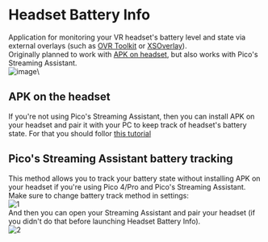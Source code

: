 # Headset Battery Info

Application for monitoring your VR headset's battery level and state via external overlays (such as [OVR Toolkit](https://store.steampowered.com/app/1068820/OVR_Toolkit/) or [XSOverlay](https://store.steampowered.com/app/1173510/XSOverlay/)).\
Originally planned to work with [APK on headset](https://github.com/DangerKiddy/Headset-Battery-Info-Sender), but also works with Pico's Streaming Assistant.\
![image](https://github.com/DangerKiddy/Headset-Battery-Info/assets/42438297/0e4fdd75-ea4f-433e-9507-a63c0cdd61f1)\


## APK on the headset
If you're not using Pico's Streaming Assistant, then you can install APK on your headset and pair it with your PC to keep track of headset's battery state. For that you should follor [this tutorial](https://github.com/DangerKiddy/Headset-Battery-Info-Sender)

## Pico's Streaming Assistant battery tracking
This method allows you to track your battery state without installing APK on your headset if you're using Pico 4/Pro and Pico's Streaming Assistant.\
Make sure to change battery track method in settings:\
![1](https://github.com/DangerKiddy/Headset-Battery-Info/assets/42438297/7824f2f4-a15b-4993-a75d-aa1db275b1be)\
And then you can open your Streaming Assistant and pair your headset (if you didn't do that before launching Headset Battery Info).\
![2](https://github.com/DangerKiddy/Headset-Battery-Info/assets/42438297/06581a82-6766-4a53-9551-79f9150c6f6a)
